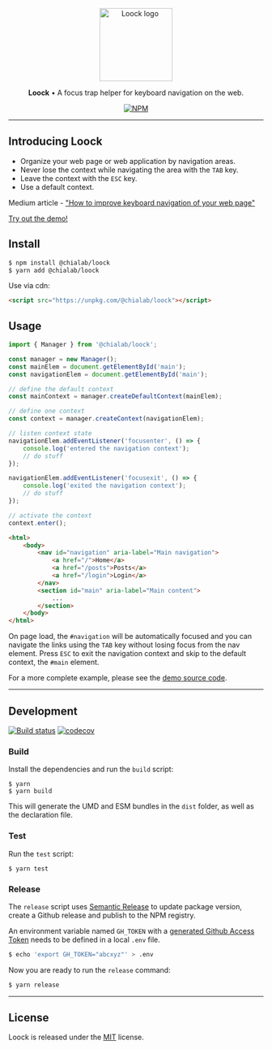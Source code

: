 <p align="center">
    <a href="https://www.chialab.io/p/loock">
        <img alt="Loock logo" width="144" height="144" src="https://raw.githack.com/chialab/loock/master/logo.svg" />
    </a>
</p>

<p align="center">
  <strong>Loock</strong> • A focus trap helper for keyboard navigation on the web.
</p>

<p align="center">
    <a href="https://www.npmjs.com/package/@chialab/loock"><img alt="NPM" src="https://img.shields.io/npm/v/@chialab/loock.svg"></a>
</p>

---

## Introducing Loock

* Organize your web page or web application by navigation areas.
* Never lose the context while navigating the area with the `TAB` key.
* Leave the context with the `ESC` key.
* Use a default context.

Medium article - ["How to improve keyboard navigation of your web page"](https://medium.com/chialab-open-source/how-to-improve-keyboard-navigation-of-your-web-page-f11b324adbab)

[Try out the demo!](https://codesandbox.io/s/ypjoj2r1qv)

## Install

```sh
$ npm install @chialab/loock
$ yarn add @chialab/loock
```

Use via cdn:

```html
<script src="https://unpkg.com/@chialab/loock"></script>
```

## Usage

```ts
import { Manager } from '@chialab/loock';

const manager = new Manager();
const mainElem = document.getElementById('main');
const navigationElem = document.getElementById('main');

// define the default context
const mainContext = manager.createDefaultContext(mainElem);

// define one context
const context = manager.createContext(navigationElem);

// listen context state
navigationElem.addEventListener('focusenter', () => {
    console.log('entered the navigation context');
    // do stuff
});

navigationElem.addEventListener('focusexit', () => {
    console.log('exited the navigation context');
    // do stuff
});

// activate the context
context.enter();
```

```html
<html>
    <body>
        <nav id="navigation" aria-label="Main navigation">
            <a href="/">Home</a>
            <a href="/posts">Posts</a>
            <a href="/login">Login</a>
        </nav>
        <section id="main" aria-label="Main content">
            ...
        </section>
    </body>
</html>
```

On page load, the `#navigation` will be automatically focused and you can navigate the links using the `TAB` key without losing focus from the nav element. Press `ESC` to exit the navigation context and skip to the default context, the `#main` element.

For a more complete example, please see the [demo source code](https://codesandbox.io/s/ypjoj2r1qv).

---

## Development

[![Build status](https://github.com/chialab/loock/workflows/Main/badge.svg)](https://github.com/chialab/loock/actions?query=workflow%3ABuild)
[![codecov](https://codecov.io/gh/chialab/loock/branch/master/graph/badge.svg)](https://codecov.io/gh/chialab/loock)

### Build

Install the dependencies and run the `build` script:

```
$ yarn
$ yarn build
```

This will generate the UMD and ESM bundles in the `dist` folder, as well as the declaration file.

### Test

Run the `test` script:

```
$ yarn test
```

### Release

The `release` script uses [Semantic Release](https://github.com/semantic-release/semantic-release) to update package version, create a Github release and publish to the NPM registry.

An environment variable named `GH_TOKEN` with a [generated Github Access Token](https://github.com/settings/tokens/new?scopes=repo) needs to be defined in a local `.env` file.

```sh
$ echo 'export GH_TOKEN="abcxyz"' > .env
```

Now you are ready to run the `release` command:

```sh
$ yarn release
```

---

## License

Loock is released under the [MIT](https://github.com/chialab/loock/blob/master/LICENSE) license.
